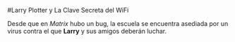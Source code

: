
#Larry Plotter y La Clave Secreta del WiFi

Desde que en *Matrix* hubo un bug, la escuela se encuentra asediada por un virus
contra el que **Larry** y sus amigos deberán luchar.
